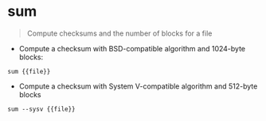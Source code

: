 # sum

> Compute checksums and the number of blocks for a file

- Compute a checksum with BSD-compatible algorithm and 1024-byte blocks:

`sum {{file}}`

- Compute a checksum with System V-compatible algorithm and 512-byte blocks

`sum --sysv {{file}}`
